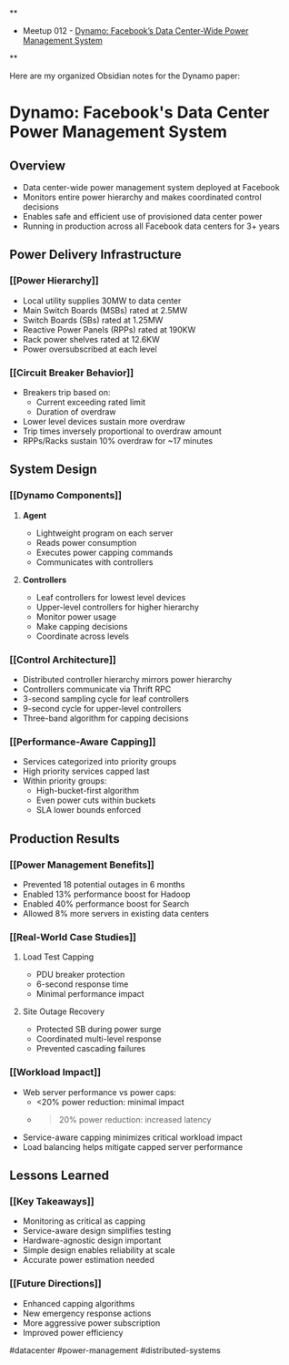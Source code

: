 **

- Meetup 012 - [Dynamo: Facebook’s Data Center-Wide Power Management System](https://research.facebook.com/publications/dynamo-facebooks-data-center-wide-power-management-system/)
    

**

Here are my organized Obsidian notes for the Dynamo paper:

# Dynamo: Facebook's Data Center Power Management System

## Overview
- Data center-wide power management system deployed at Facebook
- Monitors entire power hierarchy and makes coordinated control decisions 
- Enables safe and efficient use of provisioned data center power
- Running in production across all Facebook data centers for 3+ years

## Power Delivery Infrastructure

### [[Power Hierarchy]]
- Local utility supplies 30MW to data center
- Main Switch Boards (MSBs) rated at 2.5MW
- Switch Boards (SBs) rated at 1.25MW
- Reactive Power Panels (RPPs) rated at 190KW 
- Rack power shelves rated at 12.6KW
- Power oversubscribed at each level

### [[Circuit Breaker Behavior]]
- Breakers trip based on:
  - Current exceeding rated limit
  - Duration of overdraw
- Lower level devices sustain more overdraw
- Trip times inversely proportional to overdraw amount
- RPPs/Racks sustain 10% overdraw for ~17 minutes

## System Design 

### [[Dynamo Components]]
1. **Agent**
   - Lightweight program on each server
   - Reads power consumption
   - Executes power capping commands
   - Communicates with controllers

2. **Controllers**
   - Leaf controllers for lowest level devices  
   - Upper-level controllers for higher hierarchy
   - Monitor power usage
   - Make capping decisions
   - Coordinate across levels

### [[Control Architecture]]
- Distributed controller hierarchy mirrors power hierarchy
- Controllers communicate via Thrift RPC
- 3-second sampling cycle for leaf controllers
- 9-second cycle for upper-level controllers
- Three-band algorithm for capping decisions

### [[Performance-Aware Capping]]
- Services categorized into priority groups
- High priority services capped last
- Within priority groups:
  - High-bucket-first algorithm
  - Even power cuts within buckets
  - SLA lower bounds enforced

## Production Results

### [[Power Management Benefits]]
- Prevented 18 potential outages in 6 months
- Enabled 13% performance boost for Hadoop
- Enabled 40% performance boost for Search  
- Allowed 8% more servers in existing data centers

### [[Real-World Case Studies]]
1. Load Test Capping
   - PDU breaker protection
   - 6-second response time
   - Minimal performance impact

2. Site Outage Recovery  
   - Protected SB during power surge
   - Coordinated multi-level response
   - Prevented cascading failures

### [[Workload Impact]]
- Web server performance vs power caps:
  - <20% power reduction: minimal impact
  - >20% power reduction: increased latency
- Service-aware capping minimizes critical workload impact
- Load balancing helps mitigate capped server performance

## Lessons Learned

### [[Key Takeaways]]
- Monitoring as critical as capping
- Service-aware design simplifies testing
- Hardware-agnostic design important
- Simple design enables reliability at scale
- Accurate power estimation needed

### [[Future Directions]] 
- Enhanced capping algorithms
- New emergency response actions
- More aggressive power subscription
- Improved power efficiency

#datacenter #power-management #distributed-systems